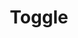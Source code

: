 ---
layout: pattern.njk
tags: 
    - legacy_components_fr
key: toggle-legacy_fr
title: Toggle
parent: legacy_components_fr
image: legacy/overview/toggle.webp
keywords: 
order: 310
availablelanguages: 
    - de
    - en
---